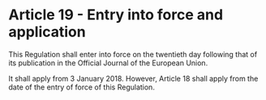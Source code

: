 # Article 19 - Entry into force and application


This Regulation shall enter into force on the twentieth day following that of its publication in the Official Journal of the European Union.

It shall apply from 3 January 2018. However, Article 18 shall apply from the date of the entry of force of this Regulation.

